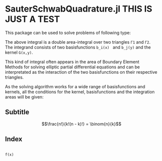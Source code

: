 # SauterSchwabQuadrature.jl  THIS IS JUST A TEST


This package can be used to solve problems of following type:

```math
```
The above integral is a double area-integral over two triangles `Γ1` and `Γ2`. The integrand consists of two basisfunctions `b_i(x) ` and `b_j(y)` and the kernel `G(x,y)`.   

This kind of integral often appears in the area of Boundary Element Methods for solving elliptic partial differential equations and can be interpretated as the interaction of the two basisfunctions on their respective triangles.

As the solving algorithm works for a wide range of basisfunctions and kernels, all the conditions for the kernel, basisfunctions and the integration areas will be given:  

## Subtitle

```math
\frac{n!}{k!(n - k)!} = \binom{n}{k}
```



## Index


```@index
```




```@docs
f(x)
```
